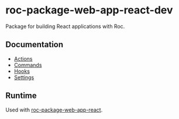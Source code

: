 # roc-package-web-app-react-dev
Package for building React applications with Roc.

## Documentation
- [Actions](/packages/roc-package-web-app-react-dev/docs/Actions.md)
- [Commands](/packages/roc-package-web-app-react-dev/docs/Commands.md)
- [Hooks](/packages/roc-package-web-app-react-dev/docs/Hooks.md)
- [Settings](/packages/roc-package-web-app-react-dev/docs/Settings.md)

## Runtime
Used with [roc-package-web-app-react](/packages/roc-package-web-app-react).
